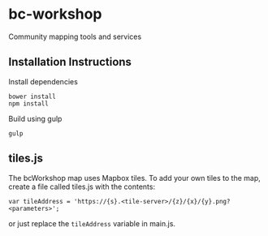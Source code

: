 # bc-workshop
Community mapping tools and services

## Installation Instructions

Install dependencies
```
bower install
npm install
```

Build using gulp
```
gulp
```

## tiles.js
The bcWorkshop map uses Mapbox tiles. To add your own tiles to the map, create a file called tiles.js with the contents:
```
var tileAddress = 'https://{s}.<tile-server>/{z}/{x}/{y}.png?<parameters>';
```
or just replace the `tileAddress` variable in main.js.
